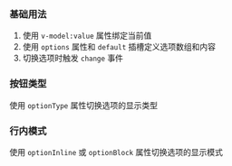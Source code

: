<!-- 多选框/单选框 -->

### 基础用法

1. 使用 `v-model:value` 属性绑定当前值
2. 使用 `options` 属性和 `default` 插槽定义选项数组和内容
3. 切换选项时触发 `change` 事件

<preview path="@docs/component/checkbox/demos/group.vue"></preview>

### 按钮类型

使用 `optionType` 属性切换选项的显示类型

<preview path="@docs/component/checkbox/demos/group-type.vue"></preview>

### 行内模式

使用 `optionInline` 或 `optionBlock` 属性切换选项的显示模式

<preview path="@docs/component/checkbox/demos/group-display.vue"></preview>
